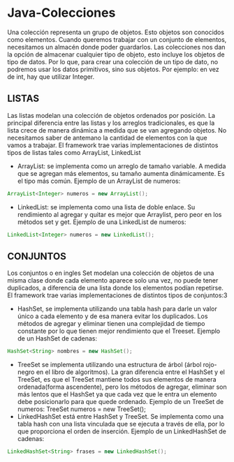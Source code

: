 # Java-Colecciones
Una colección representa un grupo de objetos. Esto objetos son conocidos como
elementos. Cuando queremos trabajar con un conjunto de elementos, necesitamos un
almacén donde poder guardarlos. Las colecciones nos dan la opción de almacenar
cualquier tipo de objeto, esto incluye los objetos de tipo de datos. Por lo que, para crear una
colección de un tipo de dato, no podremos usar los datos primitivos, sino sus objetos. Por
ejemplo: en vez de int, hay que utilizar Integer.


## LISTAS

Las listas modelan una colección de objetos ordenados por posición. La principal diferencia
entre las listas y los arreglos tradicionales, es que la lista crece de manera dinámica a
medida que se van agregando objetos. No necesitamos saber de antemano la cantidad de
elementos con la que vamos a trabajar. El framework trae varias implementaciones de
distintos tipos de listas tales como ArrayList, LinkedList

- ArrayList: se implementa como un arreglo de tamaño variable. A medida que se agregan
más elementos, su tamaño aumenta dinámicamente. Es el tipo más común.
Ejemplo de un ArrayList de numeros:

```java
ArrayList<Integer> numeros = new ArrayList();
```
- LinkedList: se implementa como una lista de doble enlace. Su rendimiento al agregar y
quitar es mejor que Arraylist, pero peor en los métodos set y get.
Ejemplo de una LinkedList de numeros:

```java
LinkedList<Integer> numeros = new LinkedList();
```
## CONJUNTOS
Los conjuntos o en ingles Set modelan una colección de objetos de una misma clase donde
cada elemento aparece solo una vez, no puede tener duplicados, a diferencia de una lista
donde los elementos podían repetirse. El framework trae varias implementaciones de
distintos tipos de conjuntos:3
- HashSet, se implementa utilizando una tabla hash para darle un valor único a cada
elemento y de esa manera evitar los duplicados. Los métodos de agregar y eliminar
tienen una complejidad de tiempo constante por lo que tienen mejor rendimiento que el
Treeset.
Ejemplo de un HashSet de cadenas:
```java
HashSet<String> nombres = new HashSet();
```
- TreeSet se implementa utilizando una estructura de árbol (árbol rojo-negro en el libro de
algoritmos). La gran diferencia entre el HashSet y el TreeSet, es que el TreeSet mantiene
todos sus elementos de manera ordenada(forma ascendente), pero los métodos de
agregar, eliminar son más lentos que el HashSet ya que cada vez que le entra un
elemento debe posicionarlo para que quede ordenado.
Ejemplo de un TreeSet de numeros:
TreeSet<Integer> numeros = new TreeSet();
- LinkedHashSet está entre HashSet y TreeSet. Se implementa como una tabla hash con
una lista vinculada que se ejecuta a través de ella, por lo que proporciona el orden de
inserción.
Ejemplo de un LinkedHashSet de cadenas:
```java
LinkedHashSet<String> frases = new LinkedHashSet();
```


